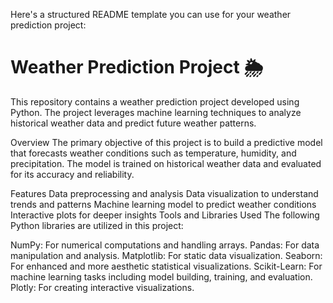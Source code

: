 
Here's a structured README template you can use for your weather prediction project:

# Weather Prediction Project 🌦️
This repository contains a weather prediction project developed using Python. The project leverages machine learning techniques to analyze historical weather data and predict future weather patterns.

Overview
The primary objective of this project is to build a predictive model that forecasts weather conditions such as temperature, humidity, and precipitation. The model is trained on historical weather data and evaluated for its accuracy and reliability.

Features
Data preprocessing and analysis
Data visualization to understand trends and patterns
Machine learning model to predict weather conditions
Interactive plots for deeper insights
Tools and Libraries Used
The following Python libraries are utilized in this project:

NumPy: For numerical computations and handling arrays.
Pandas: For data manipulation and analysis.
Matplotlib: For static data visualization.
Seaborn: For enhanced and more aesthetic statistical visualizations.
Scikit-Learn: For machine learning tasks including model building, training, and evaluation.
Plotly: For creating interactive visualizations.
